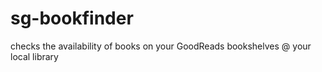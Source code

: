# sg-bookfinder
checks the availability of books on your GoodReads bookshelves @ your local library

